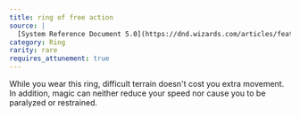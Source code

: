 ```yaml
---
title: ring of free action
source: |
  [System Reference Document 5.0](https://dnd.wizards.com/articles/features/systems-reference-document-srd)
category: Ring
rarity: rare
requires_attunement: true
---
```


While you wear this ring, difficult terrain doesn't cost you extra movement. In addition, magic can neither reduce your speed nor cause you to be paralyzed or restrained.
